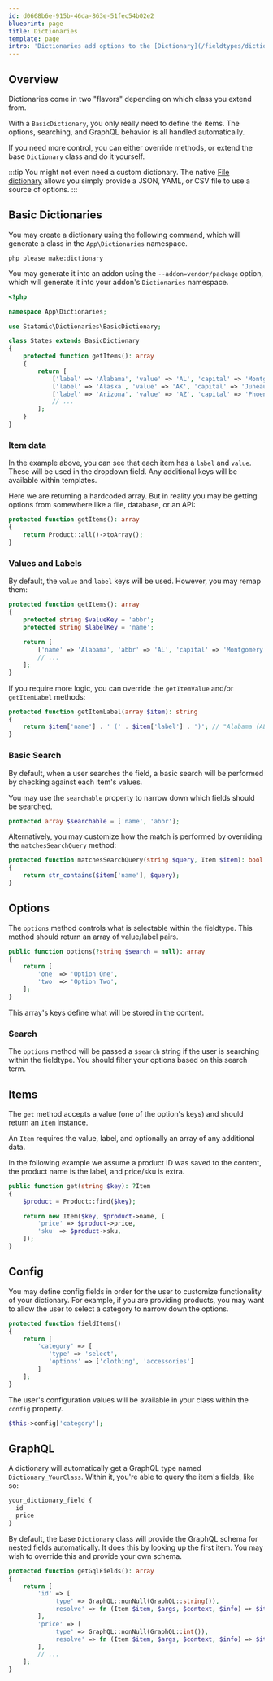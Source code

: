 ```yaml
---
id: d0668b6e-915b-46da-863e-51fec54b02e2
blueprint: page
title: Dictionaries
template: page
intro: 'Dictionaries add options to the [Dictionary](/fieldtypes/dictionary) fieldtype.'
---
```

## Overview

Dictionaries come in two "flavors" depending on which class you extend from.

With a `BasicDictionary`, you only really need to define the items. The options, searching, and GraphQL behavior is all handled automatically.

If you need more control, you can either override methods, or extend the base `Dictionary` class and do it yourself.

:::tip
You might not even need a custom dictionary. The native [File dictionary](/fieldtypes/dictionary#file) allows you simply provide a JSON, YAML, or CSV file to use a source of options.
:::


## Basic Dictionaries

You may create a dictionary using the following command, which will generate a class in the `App\Dictionaries` namespace.

```shell
php please make:dictionary
```

You may generate it into an addon using the `--addon=vendor/package` option, which will generate it into your addon's `Dictionaries` namespace.

```php
<?php

namespace App\Dictionaries;

use Statamic\Dictionaries\BasicDictionary;

class States extends BasicDictionary
{
    protected function getItems(): array
    {
        return [
            ['label' => 'Alabama', 'value' => 'AL', 'capital' => 'Montgomery'],
            ['label' => 'Alaska', 'value' => 'AK', 'capital' => 'Juneau'],
            ['label' => 'Arizona', 'value' => 'AZ', 'capital' => 'Phoenix'],
            // ...
        ];
    }
}
```

### Item data

In the example above, you can see that each item has a `label` and `value`. These will be used in the dropdown field. Any additional keys will be available within templates.

Here we are returning a hardcoded array. But in reality you may be getting options from somewhere like a file, database, or an API:

```php
protected function getItems(): array
{
    return Product::all()->toArray();
}
```


### Values and Labels

By default, the `value` and `label` keys will be used. However, you may remap them:

```php
protected function getItems(): array
{
    protected string $valueKey = 'abbr';
    protected string $labelKey = 'name';
    
    return [
        ['name' => 'Alabama', 'abbr' => 'AL', 'capital' => 'Montgomery'],
        // ...
    ];
}
```


If you require more logic, you can override the `getItemValue` and/or `getItemLabel` methods:

```php
protected function getItemLabel(array $item): string
{
    return $item['name'] . ' (' . $item['label'] . ')'; // "Alabama (AL)"
}
```

### Basic Search

By default, when a user searches the field, a basic search will be performed by checking against each item's values.

You may use the `searchable` property to narrow down which fields should be searched.

```php
protected array $searchable = ['name', 'abbr'];
```

Alternatively, you may customize how the match is performed by overriding the `matchesSearchQuery` method:

```php
protected function matchesSearchQuery(string $query, Item $item): bool
{
    return str_contains($item['name'], $query);
}
```

## Options

The `options` method controls what is selectable within the fieldtype. This method should return an array of value/label pairs.  

```php
public function options(?string $search = null): array
{
    return [
        'one' => 'Option One',
        'two' => 'Option Two',
    ];   
}
```

This array's keys define what will be stored in the content.

### Search

The `options` method will be passed a `$search` string if the user is searching within the fieldtype. You should filter your options based on this search term.

## Items

The `get` method accepts a value (one of the option's keys) and should return an `Item` instance.

An `Item` requires the value, label, and optionally an array of any additional data.

In the following example we assume a product ID was saved to the content, the product name is the label, and price/sku is extra.

```php
public function get(string $key): ?Item
{
    $product = Product::find($key);

    return new Item($key, $product->name, [
        'price' => $product->price,
        'sku' => $product->sku,
    ]);
}
```

## Config

You may define config fields in order for the user to customize functionality of your dictionary. For example, if you are providing products, you may want to allow the user to select a category to narrow down the options.

```php
protected function fieldItems()
{
    return [
        'category' => [
           'type' => 'select',
           'options' => ['clothing', 'accessories']
        ]
    ];
}
```

The user's configuration values will be available in your class within the `config` property.

```php
$this->config['category'];
```

## GraphQL

A dictionary will automatically get a GraphQL type named `Dictionary_YourClass`. Within it, you're able to query the item's fields, like so:

```graphql
your_dictionary_field {
  id
  price
}
```

By default, the base `Dictionary` class will provide the GraphQL schema for nested fields automatically. It does this by looking up the first item. You may wish to override this and provide your own schema.

```php
protected function getGqlFields(): array
{
    return [
        'id' => [
            'type' => GraphQL::nonNull(GraphQL::string()),
            'resolve' => fn (Item $item, $args, $context, $info) => $item['id'];
        ],
        'price' => [
            'type' => GraphQL::nonNull(GraphQL::int()),
            'resolve' => fn (Item $item, $args, $context, $info) => $item['price'];
        ],
        // ...
    ];
}
```
